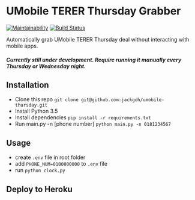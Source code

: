 # UMobile TERER Thursday Grabber
[![Maintainability](https://api.codeclimate.com/v1/badges/d54491e0402f4e021a0b/maintainability)](https://codeclimate.com/github/jackgoh/umobile-thursday/maintainability)
[![Build Status](https://travis-ci.org/jackgoh/umobile-thursday.svg?branch=master)](https://travis-ci.org/jackgoh/umobile-thursday)

Automatically grab UMobile TERER Thursday deal without interacting with mobile apps. 

##### Currently still under development. Require running it manually every Thursday or Wednesday night.

## Installation
- Clone this repo `git clone git@github.com:jackgoh/umobile-thursday.git` 
- Install Python 3.5 
- Install dependencies `pip install -r requirements.txt`
- Run main.py -n [phone number] `python main.py -n 0181234567`

## Usage 
- create `.env` file in root folder
- add `PHONE_NUM=0100000000` to `.env` file
- run `python clock.py`


## Deploy to Heroku 